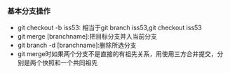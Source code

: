 ### 基本分支操作

 - git checkout -b iss53: 相当于git branch iss53,git checkout iss53
 - git merge [branchname]:把目标分支并入当前分支
 - git branch -d [branchname]:删除所选分支
 - git merge时如果两个分支不是直接的有祖先关系，用使用三方合并提交，分别是两个快照和一个共同祖先
 